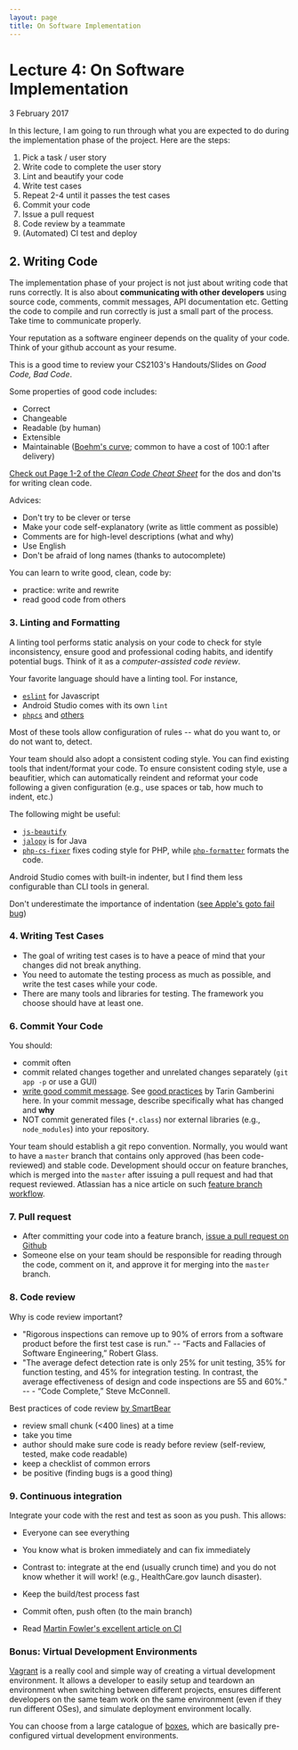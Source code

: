 ```yaml
---
layout: page
title: On Software Implementation
---
```


# Lecture 4: On Software Implementation
3 February 2017

In this lecture, I am going to run through what you are expected to do during the implementation phase of the project.  Here are the steps:

1. Pick a task / user story
2. Write code to complete the user story
3. Lint and beautify your code
4. Write test cases
5. Repeat 2-4 until it passes the test cases
6. Commit your code
7. Issue a pull request
8. Code review by a teammate
9. (Automated) CI test and deploy

## 2. Writing Code

The implementation phase of your project is not just about writing code that runs correctly.  It is also about **communicating with other developers** using source code, comments, commit messages, API documentation etc.  Getting the code to compile and run correctly is just a small part of the process.  Take time to communicate properly.

Your reputation as a software engineer depends on the quality of your code.   Think of your github account as your resume.

This is a good time to review your CS2103's Handouts/Slides on _Good Code, Bad Code_.

Some properties of good code includes:

* Correct
* Changeable
* Readable (by human)
* Extensible
* Maintainable ([Boehm's curve](http://www.agile-process.org/change.html); common to have a cost of 100:1 after delivery)

[Check out Page 1-2 of the _Clean Code Cheat Sheet_](http://www.planetgeek.ch/2014/11/18/clean-code-cheat-sheet-v-2-4/) for the dos and don'ts for writing clean code.

Advices:
* Don't try to be clever or terse
* Make your code self-explanatory (write as little comment as possible)
* Comments are for high-level descriptions (what and why)
* Use English
* Don't be afraid of long names (thanks to autocomplete)

You can learn to write good, clean, code by:
* practice: write and rewrite
* read good code from others

### 3. Linting and Formatting

A linting tool performs static analysis on your code to check for style inconsistency, ensure good and professional coding habits, and identify potential bugs.  Think of it as a _computer-assisted code review_.

Your favorite language should have a linting tool.  For instance,

* [```eslint```](http://eslint.org) for Javascript
* Android Studio comes with its own ```lint```
* [```phpcs```](http://pear.php.net/package/PHP_CodeSniffer/redirected) and [others](http://phpqatools.org)

Most of these tools allow configuration of rules -- what do you want to, or do not want to, detect.

Your team should also adopt a consistent coding style.  You can find existing tools that indent/format your code.  To ensure consistent coding style, use a beaufitier, which can automatically
reindent and reformat your code following a given configuration (e.g., use
spaces or tab, how much to indent, etc.)

The following might be useful:

* [```js-beautify```](https://www.npmjs.com/package/js-beautify)
* [```jalopy```](https://github.com/lukespragg/jalopy) is for Java
* [```php-cs-fixer```](https://github.com/friendsofphp/PHP-CS-Fixer) fixes coding style for PHP, while [```php-formatter```](https://github.com/mmoreram/php-formatter) formats the code.

Android Studio comes with built-in indenter, but I find them less configurable than CLI tools in general.

Don't underestimate the importance of indentation ([see Apple's goto fail bug](http://www.wired.com/2014/02/gotofail/))

### 4. Writing Test Cases
* The goal of writing test cases is to have a peace of mind that your changes did not break anything.
* You need to automate the testing process as much as possible, and write the test cases while your code.
* There are many tools and libraries for testing.  The framework you choose should have at least one.

### 6. Commit Your Code

You should:
* commit often
* commit related changes together and unrelated changes separately (```git app -p``` or use a GUI)
* [write good commit message](https://github.com/erlang/otp/wiki/Writing-good-commit-messages).  See [good practices](http://www.slideshare.net/TarinGamberini/commit-messages-goodpractices) by Tarin Gamberini here. In your commit message, describe specifically what has changed and **why**
* NOT commit generated files (```*.class```) nor external libraries (e.g., ```node_modules```) into your repository.

Your team should establish a git repo convention.  Normally, you would want to have a ```master``` branch that contains only approved (has been code-reviewed) and stable code.  Development should occur on feature branches, which is merged into the ```master``` after issuing a pull request and had that request reviewed.
Atlassian has a nice article on such [feature branch workflow](https://www.atlassian.com/git/tutorials/comparing-workflows#feature-branch-workflow).

### 7. Pull request
* After committing your code into a feature branch, [issue a pull request on Github](https://help.github.com/articles/creating-a-pull-request/)
* Someone else on your team should be responsible for reading through the code, comment on it, and approve it for merging into the ```master``` branch.

### 8. Code review

Why is code review important?
* "Rigorous inspections can remove up to 90% of errors from a software product before the first test case is run." -- “Facts and Fallacies of Software Engineering,” Robert Glass.
* "The average defect detection rate is only 25% for unit testing, 35% for function testing, and 45% for integration testing. In contrast, the average effectiveness of design and code inspections are 55 and 60%." -- - “Code Complete,” Steve McConnell.

Best practices of code review [by SmartBear](http://smartbear.com/SmartBear/media/pdfs/WP-CC-11-Best-Practices-of-Peer-Code-Review.pdf)

  * review small chunk (<400 lines) at a time
  * take you time
  * author should make sure code is ready before review (self-review, tested, make code readable)
  * keep a checklist of common errors
  * be positive (finding bugs is a good thing)


### 9. Continuous integration

Integrate your code with the rest and test as soon as you push.  This allows:

* Everyone can see everything
* You know what is broken immediately and can fix immediately
* Contrast to: integrate at the end (usually crunch time) and you do not know whether it will work!  (e.g., HealthCare.gov launch disaster).
* Keep the build/test process fast
* Commit often, push often (to the main branch)

* Read [Martin Fowler's excellent article on CI](http://www.martinfowler.com/articles/continuousIntegration.html)

### Bonus: Virtual Development Environments

[Vagrant](https://www.vagrantup.com) is a really cool and simple way of creating a virtual development environment.  It allows a developer to easily setup and teardown an environment when switching between different projects, ensures different developers on the same team work on the same environment (even if they run different OSes), and simulate deployment environment locally.  

You can choose from a large catalogue of
[boxes](https://atlas.hashicorp.com/boxes/search), which are basically pre-configured virtual development environments.
